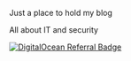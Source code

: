Just a place to hold my blog

All about IT and security

[![DigitalOcean Referral Badge](https://web-platforms.sfo2.cdn.digitaloceanspaces.com/WWW/Badge%201.svg)](https://www.digitalocean.com/?refcode=c8d680b74f86&utm_campaign=Referral_Invite&utm_medium=Referral_Program&utm_source=badge)
